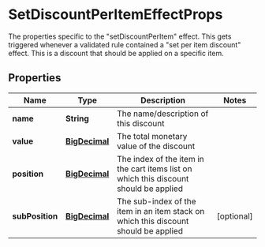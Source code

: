

# SetDiscountPerItemEffectProps

The properties specific to the \"setDiscountPerItem\" effect. This gets triggered whenever a validated rule contained a \"set per item discount\" effect. This is a discount that should be applied on a specific item.
## Properties

Name | Type | Description | Notes
------------ | ------------- | ------------- | -------------
**name** | **String** | The name/description of this discount | 
**value** | [**BigDecimal**](BigDecimal.md) | The total monetary value of the discount | 
**position** | [**BigDecimal**](BigDecimal.md) | The index of the item in the cart items list on which this discount should be applied | 
**subPosition** | [**BigDecimal**](BigDecimal.md) | The sub-index of the item in an item stack on which this discount should be applied |  [optional]



